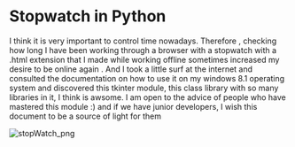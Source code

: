# Stopwatch in Python
I think it is very important to control time nowadays. Therefore , checking how long I have been working through a browser with a stopwatch with a .html extension that I made while working offline sometimes increased my desire to be online again . And I took a little surf at the internet and consulted the documentation on how to use it on my windows 8.1 operating system and discovered this tkinter module, this class library with so many libraries in it, I think is awsome. I am open to the advice of people who have mastered this module :) and if we have junior developers, I wish this document to be a source of light for them

![stopWatch_png](https://user-images.githubusercontent.com/111073922/218495783-ef5030ba-c755-49b8-99b7-d81b35657a80.png)
